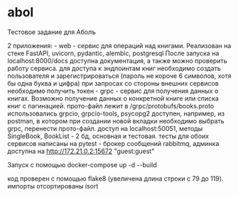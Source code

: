 # abol
Тестовое задание для Аболъ


2 приложения:
    - web - сервис для операций над книгами.
    Реализован на стеке FastAPI, uvicorn, pydantic, alembic, postgresql
    После запуска на localhost:8000/docs доступна документация, а также можно 
    проверить работу сервиса. 
    для доступа к эндпоинтам книг необходимо создать пользователя и зарегистрироваться
    (пароль не короче 6 символов, хотя бы одна буква и цифра)
    при запросах со стороны внешних сервисов необходимо получить токен
    - grpc - сервис для получения данных о книгах. Возможно получение данных о конкретной книге 
    или списка книг с пагинацией.
    прото-файл лежит в /grpc/protobufs/books.proto
    использовались grpcio,  grpcio-tools, psycopg2
    доступен, например, из postman, в котором при создании новой вкладки необходимо 
    выбрать grpc, перенести прото-файл. доступ на localhost:50051, методы SingleBook, BookList
    - 2 бд, основная и тестовая. тесты для обоих сервисов написаны на pytest
    - брокер сообщений rabbitmq, админка доступна на http://172.21.0.2:15672 "guest:guest"

Запуск с помощью docker-compose up -d --build

код проверен с помощью flake8 (увеличена длина строки с 79 до 119). импорты отсортированы isort
